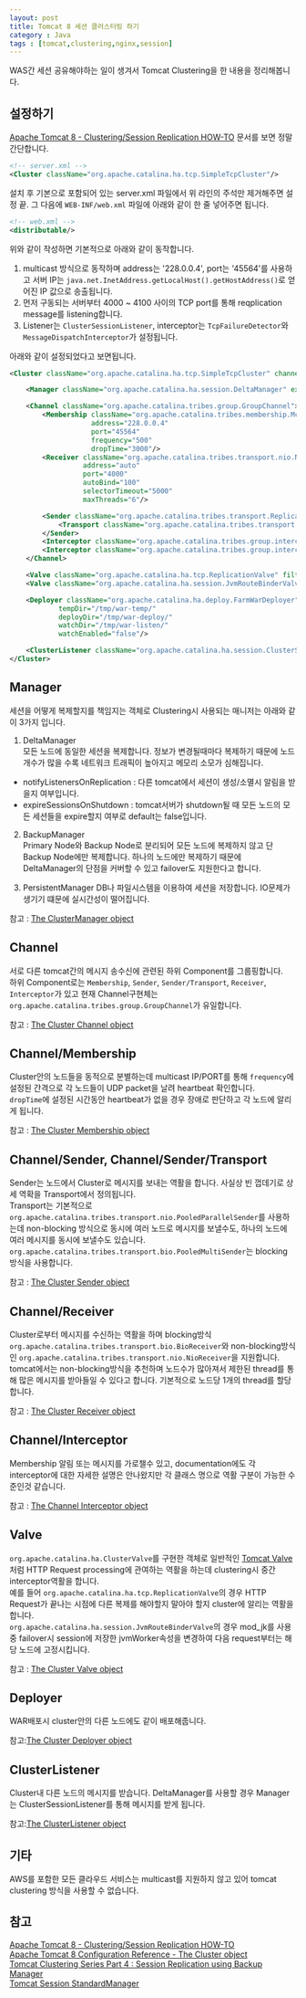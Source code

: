 ```yaml
---
layout: post
title: Tomcat 8 세션 클러스터링 하기
category : Java
tags : [tomcat,clustering,nginx,session]
---
```

WAS간 세션 공유해야하는 일이 생겨서 Tomcat Clustering을 한 내용을 정리해봅니다.    

설정하기
----
[Apache Tomcat 8 - Clustering/Session Replication HOW-TO](http://tomcat.apache.org/tomcat-8.5-doc/cluster-howto.html) 문서를 보면 정말 간단합니다.   

```xml
<!-- server.xml -->
<Cluster className="org.apache.catalina.ha.tcp.SimpleTcpCluster"/>
```

설치 후 기본으로 포함되어 있는 server.xml 파일에서 위 라인의 주석만 제거해주면 설정 끝.
그 다음에 `WEB-INF/web.xml` 파일에 아래와 같이 한 줄 넣어주면 됩니다.    

```xml
<!-- web.xml -->
<distributable/>
```

위와 같이 작성하면 기본적으로 아래와 같이 동작합니다.

1. multicast 방식으로 동작하며 address는 '228.0.0.4', port는 '45564'를 사용하고 서버 IP는 `java.net.InetAddress.getLocalHost().getHostAddress()`로 얻어진 IP 값으로 송출됩니다.
2. 먼저 구동되는 서버부터 4000 ~ 4100 사이의 TCP port를 통해 reqplication message를 listening합니다.
3. Listener는 `ClusterSessionListener`, interceptor는 `TcpFailureDetector`와 `MessageDispatchInterceptor`가 설정됩니다.

아래와 같이 설정되었다고 보면됩니다.

```xml
<Cluster className="org.apache.catalina.ha.tcp.SimpleTcpCluster" channelSendOptions="8">

    <Manager className="org.apache.catalina.ha.session.DeltaManager" expireSessionsOnShutdown="false" notifyListenersOnReplication="true"/>

    <Channel className="org.apache.catalina.tribes.group.GroupChannel">
        <Membership className="org.apache.catalina.tribes.membership.McastService"
                    address="228.0.0.4"
                    port="45564"
                    frequency="500"
                    dropTime="3000"/>
        <Receiver className="org.apache.catalina.tribes.transport.nio.NioReceiver"
                  address="auto"
                  port="4000"
                  autoBind="100"
                  selectorTimeout="5000"
                  maxThreads="6"/>

        <Sender className="org.apache.catalina.tribes.transport.ReplicationTransmitter">
            <Transport className="org.apache.catalina.tribes.transport.nio.PooledParallelSender"/>
        </Sender>
        <Interceptor className="org.apache.catalina.tribes.group.interceptors.TcpFailureDetector"/>
        <Interceptor className="org.apache.catalina.tribes.group.interceptors.MessageDispatchInterceptor"/>
    </Channel>

    <Valve className="org.apache.catalina.ha.tcp.ReplicationValve" filter=""/>
    <Valve className="org.apache.catalina.ha.session.JvmRouteBinderValve"/>

    <Deployer className="org.apache.catalina.ha.deploy.FarmWarDeployer"
            tempDir="/tmp/war-temp/"
            deployDir="/tmp/war-deploy/"
            watchDir="/tmp/war-listen/"
            watchEnabled="false"/>

    <ClusterListener className="org.apache.catalina.ha.session.ClusterSessionListener"/>
</Cluster>
```

Manager
----
세션을 어떻게 복제할지를 책임지는 객체로 Clustering시 사용되는 매니저는 아래와 같이 3가지 입니다.

1. DeltaManager      
모든 노드에 동일한 세션을 복제합니다. 정보가 변경될때마다 복제하기 때문에 노드 개수가 많을 수록 네트워크 트래픽이 높아지고 메모리 소모가 심해집니다.    

- notifyListenersOnReplication : 다른 tomcat에서 세션이 생성/소멸시 알림을 받을지 여부입니다.
- expireSessionsOnShutdown : tomcat서버가 shutdown될 때 모든 노드의 모든 세션들을 expire할지 여부로 default는 false입니다. 

2. BackupManager      
Primary Node와 Backup Node로 분리되어 모든 노드에 복제하지 않고 단 Backup Node에만 복제합니다. 하나의 노드에만 복제하기 때문에 DeltaManager의 단점을 커버할 수 있고 failover도 지원한다고 합니다.    

3. PersistentManager
DB나 파일시스템을 이용하여 세션을 저장합니다. IO문제가 생기기 떄문에 실시간성이 떨어집니다.   

참고 : [The ClusterManager object](http://tomcat.apache.org/tomcat-8.5-doc/config/cluster-manager.html)

Channel
----
서로 다른 tomcat간의 메시지 송수신에 관련된 하위 Component를 그룹핑합니다.    
하위 Component로는 `Membership`, `Sender`, `Sender/Transport`, `Receiver`, `Interceptor`가 있고 현재 Channel구현체는 `org.apache.catalina.tribes.group.GroupChannel`가 유일합니다.    

참고 : [The Cluster Channel object](http://tomcat.apache.org/tomcat-8.5-doc/config/cluster-channel.html)     

Channel/Membership
----
Cluster안의 노드들을 동적으로 분별하는데 multicast IP/PORT를 통해 `frequency`에 설정된 간격으로 각 노드들이 UDP packet을 날려 heartbeat 확인합니다.    
`dropTime`에 설정된 시간동안 heartbeat가 없을 경우 장애로 판단하고 각 노드에 알리게 됩니다.     

참고 : [The Cluster Membership object](http://tomcat.apache.org/tomcat-8.5-doc/config/cluster-membership.html)

Channel/Sender, Channel/Sender/Transport
----
Sender는 노드에서 Cluster로 메시지를 보내는 역활을 합니다. 사실상 빈 껍데기로 상세 역확을 Transport에서 정의됩니다.     
Transport는 기본적으로 `org.apache.catalina.tribes.transport.nio.PooledParallelSender`를 사용하는데 non-blocking 방식으로 동시에 여러 노드로 메시지를 보낼수도, 하나의 노드에 여러 메시지를 동시에 보낼수도 있습니다.
`org.apache.catalina.tribes.transport.bio.PooledMultiSender`는 blocking 방식을 사용합니다.      

참고 : [The Cluster Sender object](http://tomcat.apache.org/tomcat-8.5-doc/config/cluster-sender.html)

Channel/Receiver
----
Cluster로부터 메시지를 수신하는 역활을 하며 blocking방식 `org.apache.catalina.tribes.transport.bio.BioReceiver`와 non-blocking방식인 `org.apache.catalina.tribes.transport.nio.NioReceiver`을 지원합니다.     
tomcat에서는 non-blocking방식을 추천하며 노드수가 많아져서 제한된 thread를 통해 많은 메시지를 받아들일 수 있다고 합니다. 기본적으로 노드당 1개의 thread를 할당합니다.    

참고 : [The Cluster Receiver object](http://tomcat.apache.org/tomcat-8.5-doc/config/cluster-receiver.html)

Channel/Interceptor
----
Membership 알림 또는 메시지를 가로챌수 있고, documentation에도 각 interceptor에 대한 자세한 설명은 안나왔지만 각 클래스 명으로 역활 구분이 가능한 수준인것 같습니다.    

참고 : [The Channel Interceptor object](http://tomcat.apache.org/tomcat-8.5-doc/config/cluster-interceptor.html)   


Valve
----
`org.apache.catalina.ha.ClusterValve`를 구현한 객체로 일반적인 [Tomcat Valve](http://tomcat.apache.org/tomcat-8.5-doc/config/valve.html)처럼 HTTP Request processing에 관여하는 역활을 하는데 clustering시 중간 interceptor역활을 합니다.    
예를 들어 `org.apache.catalina.ha.tcp.ReplicationValve`의 경우 HTTP Request가 끝나는 시점에 다른 복제를 해야할지 말아야 할지 cluster에 알리는 역활을 합니다.    
`org.apache.catalina.ha.session.JvmRouteBinderValve`의 경우 mod_jk를 사용중 failover시 session에 저장한 jvmWorker속성을 변경하여 다음 request부터는 해당 노드에 고정시킵니다.     

참고 : [The Cluster Valve object](http://tomcat.apache.org/tomcat-8.5-doc/config/cluster-valve.html)

Deployer
----
WAR배포시 cluster안의 다른 노드에도 같이 배포해줍니다.     

참고:[The Cluster Deployer object](http://tomcat.apache.org/tomcat-8.5-doc/config/cluster-deployer.html)

ClusterListener
----
Cluster내 다른 노드의 메시지를 받습니다.
DeltaManager를 사용할 경우 Manager는 ClusterSessionListener를 통해 메시지를 받게 됩니다.    

참고:[The ClusterListener object](http://tomcat.apache.org/tomcat-8.5-doc/config/cluster-listener.html)

기타
----
AWS를 포함한 모든 클라우드 서비스는 multicast를 지원하지 않고 있어 tomcat clustering 방식을 사용할 수 없습니다.    


참고
----
[Apache Tomcat 8 - Clustering/Session Replication HOW-TO](http://tomcat.apache.org/tomcat-8.5-doc/cluster-howto.html)     
[Apache Tomcat 8 Configuration Reference - The Cluster object](http://tomcat.apache.org/tomcat-8.5-doc/config/cluster.html)  
[Tomcat Clustering Series Part 4 : Session Replication using Backup Manager](http://www.ramkitech.com/2012/12/tomcat-clustering-series-part-4-session.html)    
[Tomcat Session StandardManager](http://sarc.io/index.php/tomcat/249-tomcat-session-standardmanager)
